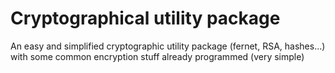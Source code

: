 # Cryptographical utility package

An easy and simplified cryptographic utility package (fernet, RSA, hashes...) with some
common encryption stuff already programmed (very simple)